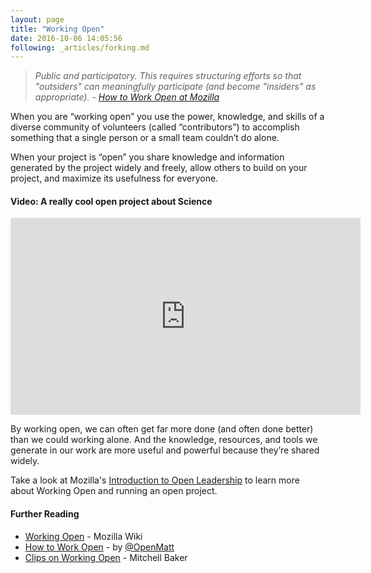 ```yaml
---
layout: page
title: "Working Open"
date: 2016-10-06 14:05:56
following: _articles/forking.md
---
```


>*Public and participatory. This requires structuring efforts so that "outsiders" can meaningfully participate (and become "insiders" as appropriate). - [How to Work Open at Mozilla](https://wiki.mozilla.org/Working_open)*


When you are “working open” you use the power, knowledge, and skills of a diverse community of volunteers (called “contributors”) to accomplish something that a single person or a small team couldn’t do alone.

When your project is “open” you share knowledge and information generated by the project widely and freely, allow others to build on your project, and maximize its usefulness for everyone.

#### Video: A really cool open project about Science
<iframe width="560" height="315" src="https://www.youtube.com/embed/S9sZglPGS2E" frameborder="0" allowfullscreen></iframe>

By working open, we can often get far more done (and often done better) than we could working alone. And the knowledge, resources, and tools we generate in our work are more useful and powerful because they’re shared widely.

Take a look at Mozilla's [Introduction to Open Leadership](https://mozilla.teachable.com/courses/mozilla-open-leadership-training-series/lectures/1380364) to learn more about Working Open and running an open project.

#### Further Reading

* [Working Open](https://wiki.mozilla.org/Working_open) - Mozilla Wiki
* [How to Work Open](http://openmatt.org/2011/04/06/how-to-work-open/) - by [@OpenMatt](http://openmatt.org)
* [Clips on Working Open](https://wiki.mozilla.org/Contribute/Videos#Berlin_Keynote) - Mitchell Baker

